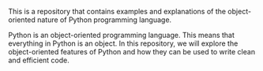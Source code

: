 This is a repository that contains examples and explanations of the object-oriented nature of Python programming language.

Python is an object-oriented programming language. This means that everything in Python is an object. In this repository, we will explore the object-oriented features of Python and how they can be used to write clean and efficient code.
